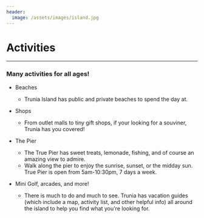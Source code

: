 ```yaml
---
header:
  image: /assets/images/island.jpg
---
```


# Activities
------------------
### Many activities for all ages!

- Beaches
    - Trunia Island has public and private beaches to spend the day at. 

- Shops
    - From outlet malls to tiny gift shops, if your looking for a souviner, Trunia has you covered!
- The Pier
    - The True Pier has sweet treats, lemonade, fishing, and of course an amazing view to admire.
    - Walk along the pier to enjoy the sunrise, sunset, or the midday sun. True Pier is open from 5am-10:30pm, 7 days a week.

- Mini Golf, arcades, and more!
    - There is much to do and much to see. Trunia has vacation guides (which include a map, activity list, and other helpful info) all around the island to help you find what you're looking for.